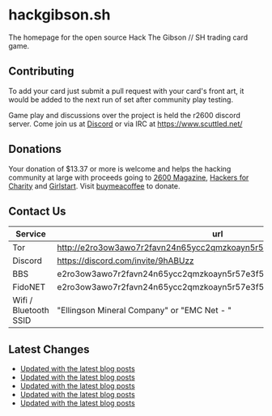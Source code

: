 # hackgibson.sh
The homepage for the open source Hack The Gibson // SH trading card game.


## Contributing

To add your card just submit a pull request with your card's front art, it would be added to the next run of set after community play testing.

Game play and discussions over the project is held the r2600 discord server. Come join us at [Discord](https://discord.com/invite/9hABUzz) or via IRC at https://www.scuttled.net/


## Donations

Your donation of $13.37 or more is welcome and helps the hacking community at large with proceeds going to [2600 Magazine](https://2600.com/), [Hackers for Charity](https://hackersforcharity.org) and [Girlstart](https://girlstart.org).  Visit [buymeacoffee](https://www.buymeacoffee.com/hackgibson.sh) to donate.


## Contact Us

Service | url
-|-
Tor | http://e2ro3ow3awo7r2favn24n65ycc2qmzkoayn5r57e3f56nvjwdcgg32ad.onion
Discord | https://discord.com/invite/9hABUzz
BBS | e2ro3ow3awo7r2favn24n65ycc2qmzkoayn5r57e3f56nvjwdcgg32ad.onion:23
FidoNET | e2ro3ow3awo7r2favn24n65ycc2qmzkoayn5r57e3f56nvjwdcgg32ad.onion:24554
Wifi / Bluetooth SSID | "Ellingson Mineral Company" or "EMC Net - <fidonet address>"

## Latest Changes
<!-- BLOG-POST-LIST:START -->
- [Updated with the latest blog posts](https://github.com/DFW2600/hackgibson.sh/commit/9bdf9678f9c54f23e3771e1f4ea3c0076a154590)
- [Updated with the latest blog posts](https://github.com/DFW2600/hackgibson.sh/commit/6b6be9dd76649ff5b5d392cbf66e6436df93c9fc)
- [Updated with the latest blog posts](https://github.com/DFW2600/hackgibson.sh/commit/cf707c1bf1f4b62eda1af7952eb5134c7c4d07bd)
- [Updated with the latest blog posts](https://github.com/DFW2600/hackgibson.sh/commit/a5f87515607c3f9487edf2c9263b8eb60db1b6c5)
- [Updated with the latest blog posts](https://github.com/DFW2600/hackgibson.sh/commit/826c245addc6e226d34f4a05e6abffc47c5942b6)
<!-- BLOG-POST-LIST:END -->
